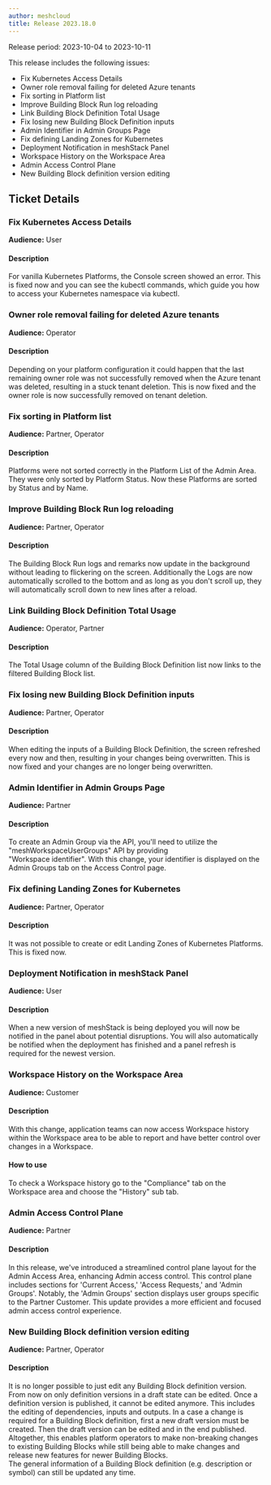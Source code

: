 ```yaml
---
author: meshcloud
title: Release 2023.18.0
---
```


Release period: 2023-10-04 to 2023-10-11

This release includes the following issues:
* Fix Kubernetes Access Details
* Owner role removal failing for deleted Azure tenants
* Fix sorting in Platform list
* Improve Building Block Run log reloading
* Link Building Block Definition Total Usage
* Fix losing new Building Block Definition inputs
* Admin Identifier in Admin Groups Page
* Fix defining Landing Zones for Kubernetes
* Deployment Notification in meshStack Panel
* Workspace History on the Workspace Area
* Admin Access Control Plane
* New Building Block definition version editing
<!--truncate-->

## Ticket Details
### Fix Kubernetes Access Details
**Audience:** User


#### Description
For vanilla Kubernetes Platforms, the Console screen showed an error. This is fixed now and you can see the kubectl
commands, which guide you how to access your Kubernetes namespace via kubectl.

### Owner role removal failing for deleted Azure tenants
**Audience:** Operator


#### Description
Depending on your platform configuration it could happen that the last remaining owner
role was not successfully removed when the Azure tenant was deleted, resulting in a
stuck tenant deletion. This is now fixed and the owner role is now successfully removed 
on tenant deletion.

### Fix sorting in Platform list
**Audience:** Partner, Operator


#### Description
Platforms were not sorted correctly in the Platform List of the Admin Area. They were only sorted by
Platform Status. Now these Platforms are sorted by Status and by Name.

### Improve Building Block Run log reloading
**Audience:** Partner, Operator


#### Description
The Building Block Run logs and remarks now update in the background without leading to flickering on the screen.
Additionally the Logs are now automatically scrolled to the bottom and as long as you don't scroll up, they will
automatically scroll down to new lines after a reload.

### Link Building Block Definition Total Usage
**Audience:** Operator, Partner


#### Description
The Total Usage column of the Building Block Definition list now links to the filtered Building Block list.

### Fix losing new Building Block Definition inputs
**Audience:** Partner, Operator


#### Description
When editing the inputs of a Building Block Definition, the screen refreshed every now and then, resulting in your
changes being overwritten. This is now fixed and your changes are no longer being overwritten.

### Admin Identifier in Admin Groups Page
**Audience:** Partner


#### Description
To create an Admin Group via the API, you'll need to utilize the "meshWorkspaceUserGroups" API by providing  
"Workspace identifier". With this change, your identifier is displayed on the Admin Groups tab on the Access Control page.

### Fix defining Landing Zones for Kubernetes
**Audience:** Partner, Operator


#### Description
It was not possible to create or edit Landing Zones of Kubernetes Platforms. This is fixed now.

### Deployment Notification in meshStack Panel
**Audience:** User


#### Description
When a new version of meshStack is being deployed you will now be notified in the panel about potential disruptions.
You will also automatically be notified when the deployment has finished and a panel refresh is required for the newest version.

### Workspace History on the Workspace Area
**Audience:** Customer


#### Description
With this change, application teams can now access Workspace 
history within the Workspace area to be able to report and 
have better control over changes in a Workspace.

#### How to use
To check a Workspace history go to the "Compliance" tab on 
the Workspace area and choose the "History" sub tab.

### Admin Access Control Plane
**Audience:** Partner


#### Description
In this release, we've introduced a streamlined control plane layout for the Admin Access Area, enhancing Admin access 
control. This control plane includes sections for 'Current Access,' 'Access Requests,' and 'Admin Groups'. Notably, 
the 'Admin Groups' section displays user groups specific to the Partner Customer. This update provides a more efficient 
and focused admin access control experience.

### New Building Block definition version editing
**Audience:** Partner, Operator


#### Description
It is no longer possible to just edit any Building Block definition version. From now on
only definition versions in a draft state can be edited. Once a definition version is published,
it cannot be edited anymore. This includes the editing of dependencies, inputs and outputs.
In a case a change is required for a Building Block definition, first a new draft version must be
created. Then the draft version can be edited and in the end published.
Altogether, this enables platform operators to make non-breaking changes to existing Building Blocks 
while still being able to make changes and release new features for newer Building Blocks.  
The general information of a Building Block definition (e.g. description or symbol) can still be updated any time.

